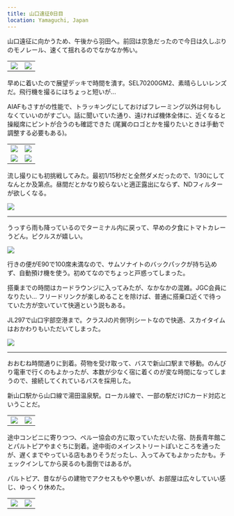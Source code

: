 ```yaml
---
title: 山口遠征0日目
location: Yamaguchi, Japan
---
```


山口遠征に向かうため、午後から羽田へ。前回は京急だったので今日は久しぶりのモノレール、速くて揺れるのでなかなか怖い。

<table>
  <tr>
    <td><img src="https://photos.apkas.net/medium/202409/20240927-151901.webp" /></td>
    <td><img src="https://photos.apkas.net/medium/202409/20240927-152812.webp" /></td>
  </tr>
</table>

早めに着いたので展望デッキで時間を潰す。SEL70200GM2、素晴らしいレンズだ。飛行機を撮るにはちょっと短いが...

AIAFもさすがの性能で、トラッキングにしておけばフレーミング以外は何もしなくていいのがすごい。話に聞いていた通り、遠ければ機体全体に、近くなると操縦席にピントが合うのも確認できた (尾翼のロゴとかを撮りたいときは手動で調整する必要もある)。

<table>
  <tr>
    <td><img class="top" src="https://photos.apkas.net/medium/202409/20240927-160031.webp" /></td>
    <td><img class="top" src="https://photos.apkas.net/medium/202409/20240927-161058.webp" /></td>
  </tr>
  <tr>
    <td><img class="bottom" src="https://photos.apkas.net/medium/202409/20240927-161313.webp" /></td>
    <td><img class="bottom" src="https://photos.apkas.net/medium/202409/20240927-161459.webp" /></td>
  </tr>
</table>

流し撮りにも初挑戦してみた。最初1/15秒だと全然ダメだったので、1/30にしてなんとか及第点。昼間だとかなり絞らないと適正露出にならず、NDフィルターが欲しくなる。

![](https://photos.apkas.net/medium/202409/20240927-162126.webp)

---

うっすら雨も降っているのでターミナル内に戻って、早めの夕食にトマトカレーうどん。ピクルスが嬉しい。

![](https://photos.apkas.net/medium/202409/20240927-170205.webp)

行きの便がE90で100席未満なので、サムソナイトのバックパックが持ち込めず、自動預け機を使う。初めてなのでちょっと戸惑ってしまった。

搭乗までの時間はカードラウンジに入ってみたが、なかなかの混雑。JGC会員になりたい... フリードリンクが楽しめることを除けば、普通に搭乗口近くで待っていた方が空いていて快適という説もある。

JL297で山口宇部空港まで。クラスJの片側1列シートなので快適、スカイタイムはおかわりもいただいてしまった。

![](https://photos.apkas.net/medium/202409/20240927-181951.webp)

---

おおむね時間通りに到着。荷物を受け取って、バスで新山口駅まで移動。のんびり電車で行くのもよかったが、本数が少なく宿に着くのが変な時間になってしまうので、接続してくれているバスを採用した。

新山口駅から山口線で湯田温泉駅。ローカル線で、一部の駅だけICカード対応ということだ。

<table>
  <tr>
    <td><img src="https://photos.apkas.net/medium/202409/20240927-212218.webp" /></td>
    <td><img src="https://photos.apkas.net/medium/202409/20240927-213108.webp" /></td>
  </tr>
</table>

途中コンビニに寄りつつ、ペルー協会の方に取っていただいた宿、防長青年館ことパルトピアやまぐちに到着。途中街のメインストリートぽいところを通ったが、遅くまでやっている店もありそうだったし、入ってみてもよかったかも。チェックインしてから戻るのも面倒ではあるが。

パルトピア、昔ながらの建物でアクセスもやや悪いが、お部屋は広々していい感じ、ゆっくり休めた。

<table>
  <tr>
    <td><img src="https://photos.apkas.net/medium/202409/20240927-223840.webp" /></td>
    <td><img src="https://photos.apkas.net/medium/202409/20240927-224950.webp" /></td>
  </tr>
</table>
